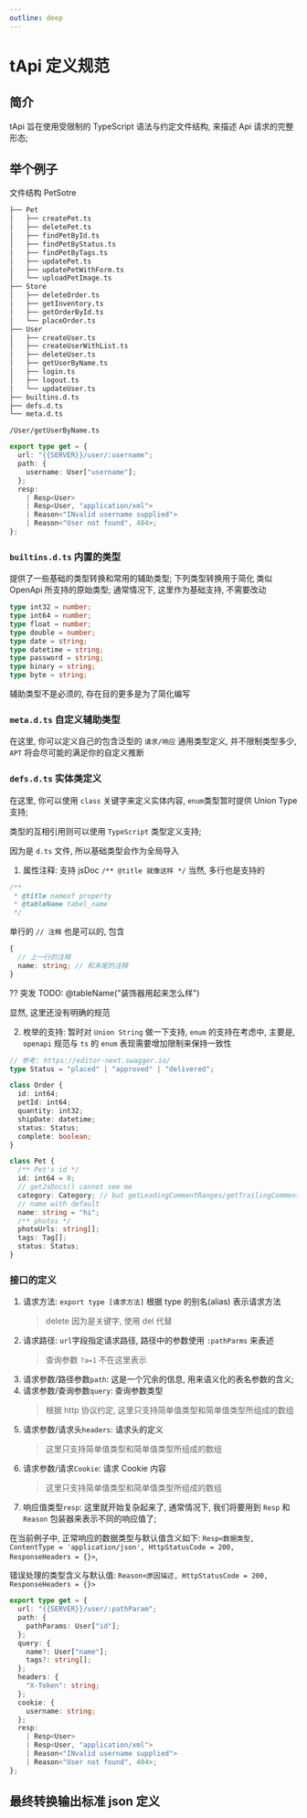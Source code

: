 ```yaml
---
outline: deep
---
```


# tApi 定义规范

## 简介

tApi 旨在使用受限制的 TypeScript 语法与约定文件结构, 来描述 Api 请求的完整形态;

## 举个例子

文件结构 PetSotre

```sh
├── Pet
│   ├── createPet.ts
│   ├── deletePet.ts
│   ├── findPetById.ts
│   ├── findPetByStatus.ts
│   ├── findPetByTags.ts
│   ├── updatePet.ts
│   ├── updatePetWithForm.ts
│   └── uploadPetImage.ts
├── Store
│   ├── deleteOrder.ts
│   ├── getInventory.ts
│   ├── getOrderById.ts
│   └── placeOrder.ts
├── User
│   ├── createUser.ts
│   ├── createUserWithList.ts
│   ├── deleteUser.ts
│   ├── getUserByName.ts
│   ├── login.ts
│   ├── logout.ts
│   └── updateUser.ts
├── builtins.d.ts
├── defs.d.ts
└── meta.d.ts
```

`/User/getUserByName.ts`

```ts
export type get = {
  url: "{{SERVER}}/user/:username";
  path: {
    username: User["username"];
  };
  resp:
    | Resp<User>
    | Resp<User, "application/xml">
    | Reason<"INvalid username supplied">
    | Reason<"User not found", 404>;
};
```

### `builtins.d.ts` 内置的类型

提供了一些基础的类型转换和常用的辅助类型; 下列类型转换用于简化 类似 OpenApi 所支持的原始类型;
通常情况下, 这里作为基础支持, 不需要改动

```ts
type int32 = number;
type int64 = number;
type float = number;
type double = number;
type date = string;
type datetime = string;
type password = string;
type binary = string;
type byte = string;
```

辅助类型不是必须的, 存在目的更多是为了简化编写

### `meta.d.ts` 自定义辅助类型

在这里, 你可以定义自己的包含泛型的 `请求/响应` 通用类型定义, 并不限制类型多少, `APT` 将会尽可能的满足你的自定义推断

### `defs.d.ts` 实体类定义

在这里, 你可以使用 `class` 关键字来定义实体内容, `enum`类型暂时提供 Union Type 支持;

类型的互相引用则可以使用 `TypeScript` 类型定义支持;

因为是 `d.ts` 文件, 所以基础类型会作为全局导入

1. 属性注释: 支持 jsDoc `/** @title 就像这样 */` 当然, 多行也是支持的

```ts
/**
 * @title nameof property
 * @tableName tabel_name
 */
```

单行的 `// 注释` 也是可以的, 包含

```ts
{
  // 上一行的注释
  name: string; // 和末尾的注释
}
```

?? 突发 TODO: @tableName("装饰器用起来怎么样")

显然, 这里还没有明确的规范

2. 枚举的支持: 暂时对 `Union String` 做一下支持, `enum` 的支持在考虑中, 主要是, `openapi` 规范与 `ts` 的 `enum` 表现需要增加限制来保持一致性

```ts
// 参考: https://editor-next.swagger.io/
type Status = "placed" | "approved" | "delivered";

class Order {
  id: int64;
  petId: int64;
  quantity: int32;
  shipDate: datetime;
  status: Status;
  complete: boolean;
}

class Pet {
  /** Pet's id */
  id: int64 = 0;
  // getJsDocs() cannot see me
  category: Category; // but getLeadingCommentRanges/getTrailingCommentRanges can do it!
  // name with default
  name: string = "hi";
  /** photos */
  photoUrls: string[];
  tags: Tag[];
  status: Status;
}
```

### 接口的定义

1. 请求方法: `export type [请求方法]` 根据 type 的别名(alias) 表示请求方法
   > delete 因为是关键字, 使用 del 代替
2. 请求路径: `url`字段指定请求路径, 路径中的参数使用 `:pathParms` 来表述
   > 查询参数 `?a=1` 不在这里表示
3. 请求参数/路径参数`path`: 这是一个冗余的信息, 用来语义化的表名参数的含义;
4. 请求参数/查询参数`query`: 查询参数类型
   > 根据 http 协议约定, 这里只支持简单值类型和简单值类型所组成的数组
5. 请求参数/请求头`headers`: 请求头的定义
   > 这里只支持简单值类型和简单值类型所组成的数组
6. 请求参数/请求`Cookie`: 请求 Cookie 内容
   > 这里只支持简单值类型和简单值类型所组成的数组
7. 响应值类型`resp`: 这里就开始复杂起来了, 通常情况下, 我们将要用到 `Resp` 和 `Reason` 包装器来表示不同的响应值了;

在当前例子中, 正常响应的数据类型与默认值含义如下: `Resp<数据类型, ContentType = 'application/json', HttpStatusCode = 200, ResponseHeaders = {}>`,

错误处理的类型含义与默认值: `Reason<原因描述, HttpStatusCode = 200, ResponseHeaders = {}>`

```ts
export type get = {
  url: "{{SERVER}}/user/:pathParam";
  path: {
    pathParams: User["id"];
  };
  query: {
    name?: User["name"];
    tags?: string[];
  };
  headers: {
    "X-Token": string;
  };
  cookie: {
    username: string;
  };
  resp:
    | Resp<User>
    | Resp<User, "application/xml">
    | Reason<"INvalid username supplied">
    | Reason<"User not found", 404>;
};
```

## 最终转换输出标准 json 定义
